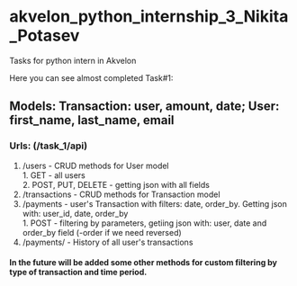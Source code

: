 # akvelon_python_internship_3_Nikita_Potasev
Tasks for python intern in Akvelon

Here you can see almost completed Task#1:
  ## Models: Transaction: user, amount, date; User: first_name, last_name, email
  
  ### Urls: (/task_1/api)
  1. /users - CRUD methods for User model <br/>
    1. GET - all users <br/>
    2. POST, PUT, DELETE - getting json with all fields <br/>
  2. /transactions - CRUD methods for Transaction model <br/>
  3. /payments - user's Transaction with filters: date, order_by. Getting json with: user_id, date, order_by <br/>
    1. POST - filtering by parameters, getiing json with: user, date and order_by field (-order if we need reversed) <br/>
  4. /payments/<int> - History of all user's transactions <br/>
#### In the future will be added some other methods for custom filtering by type of transaction and time period.
